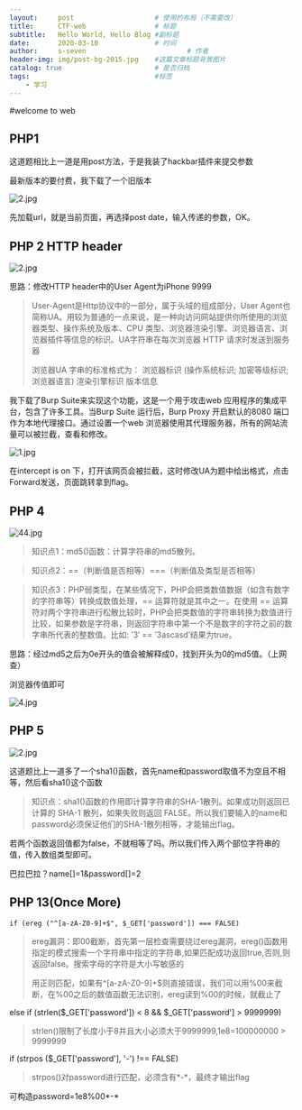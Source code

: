 ```yaml
---
layout:     post   				    # 使用的布局（不需要改）
title:      CTF-web 				# 标题 
subtitle:   Hello World, Hello Blog #副标题
date:       2020-03-10 				# 时间
author:     s-seven 						# 作者
header-img: img/post-bg-2015.jpg 	#这篇文章标题背景图片
catalog: true 						# 是否归档
tags:								#标签
    - 学习
---
```

#welcome to web

## PHP1

这道题相比上一道是用post方法，于是我装了hackbar插件来提交参数

最新版本的要付费，我下载了一个旧版本

![2.jpg](http://ww1.sinaimg.cn/large/005KQQDely1gcot7c6yjcj30wz06b74k.jpg)

先加载url，就是当前页面，再选择post date，输入传递的参数，OK。

## PHP 2 HTTP header

![2.jpg](http://ww1.sinaimg.cn/large/005KQQDely1gcouj0j9fwj30pp0b23yw.jpg)

思路：修改HTTP header中的User Agent为iPhone 9999     

>User-Agent是Http协议中的一部分，属于头域的组成部分，User Agent也简称UA。用较为普通的一点来说，是一种向访问网站提供你所使用的浏览器类型、操作系统及版本、CPU 类型、浏览器渲染引擎、浏览器语言、浏览器插件等信息的标识。UA字符串在每次浏览器 HTTP 请求时发送到服务器
>
>浏览器UA 字串的标准格式为： 浏览器标识 (操作系统标识; 加密等级标识; 浏览器语言) 渲染引擎标识 版本信息

我下载了Burp Suite来实现这个功能，这是一个用于攻击web 应用程序的集成平台，包含了许多工具。当Burp Suite 运行后，Burp Proxy 开启默认的8080 端口作为本地代理接口。通过设置一个web 浏览器使用其代理服务器，所有的网站流量可以被拦截，查看和修改。

![1.jpg](http://ww1.sinaimg.cn/large/005KQQDely1gcoupsb3y3j30jp0cgab8.jpg)

在intercept is on 下，打开该网页会被拦截，这时修改UA为题中给出格式，点击Forward发送，页面跳转拿到flag。

## PHP 4



![44.jpg](http://ww1.sinaimg.cn/large/005KQQDely1gcox5z5477j30b309ejrg.jpg)

> 知识点1：md5()函数：计算字符串的md5散列。

> 知识点2：==（判断值是否相等）===（判断值及类型是否相等）

> 知识点3：PHP弱类型，在某些情况下，PHP会把类数值数据（如含有数字的字符串等）转换成数值处理，== 运算符就是其中之一。在使用 == 运算符对两个字符串进行松散比较时，PHP会把类数值的字符串转换为数值进行比较，如果参数是字符串，则返回字符串中第一个不是数字的字符之前的数字串所代表的整数值。比如: ’3′ == ’3ascasd’结果为true。

思路：经过md5之后为0e开头的值会被解释成0，找到开头为0的md5值。（上网查）

浏览器传值即可

![4.jpg](http://ww1.sinaimg.cn/large/005KQQDely1gcoxli7ncvj30ec06rq2y.jpg)

## PHP 5

![2.jpg](http://ww1.sinaimg.cn/large/005KQQDely1gcoyg8mgbij30gb05f0sy.jpg)

这道题比上一道多了一个sha1()函数，首先name和password取值不为空且不相等，然后看sha1()这个函数

> 知识点：sha1()函数的作用即计算字符串的SHA-1散列。如果成功则返回已计算的 SHA-1 散列，如果失败则返回 FALSE。所以我们要输入的name和password必须保证他们的SHA-1散列相等，才能输出flag。

若两个函数返回值都为false，不就相等了吗。所以我们传入两个部位字符串的值，传入数组类型即可。

巴拉巴拉？name[]=1&password[]=2

## PHP 13(Once More)


    if (ereg ("^[a-zA-Z0-9]+$", $_GET['password']) === FALSE)

> ereg漏洞：即00截断，首先第一层检查需要绕过ereg漏洞，ereg()函数用指定的模式搜索一个字符串中指定的字符串,如果匹配成功返回true,否则,则返回false。搜索字母的字符是大小写敏感的
>
> 用正则匹配，如果有^[a-zA-Z0-9]+$则直接错误，我们可以用%00来截断，在%00之后的数值函数无法识别，ereg读到%00的时候，就截止了

else if (strlen($_GET['password']) < 8 && $_GET['password'] > 9999999)

> strlen()限制了长度小于8并且大小必须大于9999999,1e8=100000000 > 9999999

if (strpos ($_GET['password'], '*-*') !== FALSE)

> strpos()对password进行匹配，必须含有*-*，最终才输出flag

可构造password=1e8%00*-*

